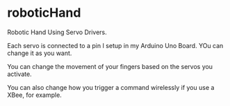 # roboticHand

Robotic Hand Using Servo Drivers. 

Each servo is connected to a pin I setup in my Arduino Uno Board. YOu can change it as you want.

You can change the movement of your fingers based on the servos you activate.

You can also change how you trigger a command wirelessly if you use a XBee, for example.

